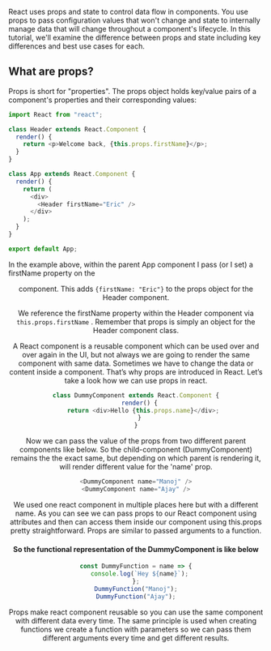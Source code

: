 React uses props and state to control data flow in components. You use props to pass configuration values that won't change and state to internally manage data that will change throughout a component's lifecycle. In this tutorial, we'll examine the difference between props and state including key differences and best use cases for each.

## What are props?

Props is short for "properties". The props object holds key/value pairs of a component's properties and their corresponding values:

```js
import React from "react";

class Header extends React.Component {
  render() {
    return <p>Welcome back, {this.props.firstName}</p>;
  }
}

class App extends React.Component {
  render() {
    return (
      <div>
        <Header firstName="Eric" />
      </div>
    );
  }
}

export default App;
```

In the example above, within the parent App component I pass (or I set) a firstName property on the <Header /> component. This adds `{firstName: "Eric"}` to the props object for the Header component.

We reference the firstName property within the Header component via `this.props.firstName` . Remember that props is simply an object for the Header component class.

A React component is a reusable component which can be used over and over again in the UI, but not always we are going to render the same component with same data. Sometimes we have to change the data or content inside a component. That’s why props are introduced in React. Let’s take a look how we can use props in react.

```js
class DummyComponent extends React.Component {
  render() {
    return <div>Hello {this.props.name}</div>;
  }
}
```

Now we can pass the value of the props from two different parent components like below. So the child-component (DummyComponent) remains the the exact same, but depending on which parent is rendering it, will render different value for the 'name' prop.

```js
<DummyComponent name="Manoj" />
<DummyComponent name="Ajay" />

```

We used one react component in multiple places here but with a different name. As you can see we can pass props to our React component using attributes and then can access them inside our component using this.props pretty straightforward. Props are similar to passed arguments to a function.

#### So the functional representation of the DummyComponent is like below

```js
const DummyFunction = name => {
  console.log(`Hey ${name}`);
};
DummyFunction("Manoj");
DummyFunction("Ajay");
```

Props make react component reusable so you can use the same component with different data every time. The same principle is used when creating functions we create a function with parameters so we can pass them different arguments every time and get different results.
